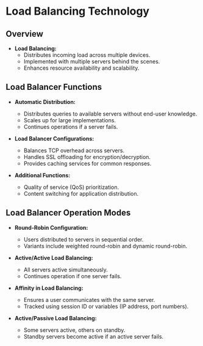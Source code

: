# Load Balancing Technology

## Overview

- **Load Balancing:**
    - Distributes incoming load across multiple devices.
    - Implemented with multiple servers behind the scenes.
    - Enhances resource availability and scalability.

## Load Balancer Functions

- **Automatic Distribution:**
    - Distributes queries to available servers without end-user knowledge.
    - Scales up for large implementations.
    - Continues operations if a server fails.

- **Load Balancer Configurations:**
    - Balances TCP overhead across servers.
    - Handles SSL offloading for encryption/decryption.
    - Provides caching services for common responses.

- **Additional Functions:**
    - Quality of service (QoS) prioritization.
    - Content switching for application distribution.

## Load Balancer Operation Modes

- **Round-Robin Configuration:**
    - Users distributed to servers in sequential order.
    - Variants include weighted round-robin and dynamic round-robin.

- **Active/Active Load Balancing:**
    - All servers active simultaneously.
    - Continues operation if one server fails.

- **Affinity in Load Balancing:**
    - Ensures a user communicates with the same server.
    - Tracked using session ID or variables (IP address, port numbers).

- **Active/Passive Load Balancing:**
    - Some servers active, others on standby.
    - Standby servers become active if an active server fails.
